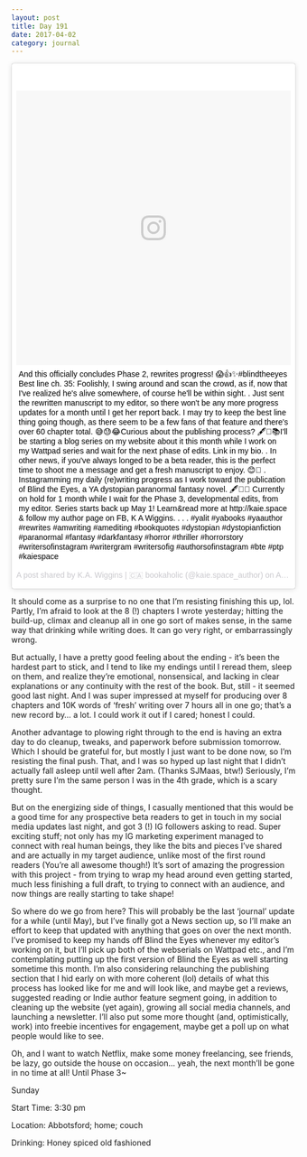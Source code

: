 ```yaml
---
layout: post
title: Day 191
date: 2017-04-02
category: journal
---
```


<blockquote class="instagram-media" data-instgrm-captioned data-instgrm-version="7" style=" background:#FFF; border:0; border-radius:3px; box-shadow:0 0 1px 0 rgba(0,0,0,0.5),0 1px 10px 0 rgba(0,0,0,0.15); margin: 1px; max-width:658px; padding:0; width:99.375%; width:-webkit-calc(100% - 2px); width:calc(100% - 2px);"><div style="padding:8px;"> <div style=" background:#F8F8F8; line-height:0; margin-top:40px; padding:50.0% 0; text-align:center; width:100%;"> <div style=" background:url(data:image/png;base64,iVBORw0KGgoAAAANSUhEUgAAACwAAAAsCAMAAAApWqozAAAABGdBTUEAALGPC/xhBQAAAAFzUkdCAK7OHOkAAAAMUExURczMzPf399fX1+bm5mzY9AMAAADiSURBVDjLvZXbEsMgCES5/P8/t9FuRVCRmU73JWlzosgSIIZURCjo/ad+EQJJB4Hv8BFt+IDpQoCx1wjOSBFhh2XssxEIYn3ulI/6MNReE07UIWJEv8UEOWDS88LY97kqyTliJKKtuYBbruAyVh5wOHiXmpi5we58Ek028czwyuQdLKPG1Bkb4NnM+VeAnfHqn1k4+GPT6uGQcvu2h2OVuIf/gWUFyy8OWEpdyZSa3aVCqpVoVvzZZ2VTnn2wU8qzVjDDetO90GSy9mVLqtgYSy231MxrY6I2gGqjrTY0L8fxCxfCBbhWrsYYAAAAAElFTkSuQmCC); display:block; height:44px; margin:0 auto -44px; position:relative; top:-22px; width:44px;"></div></div> <p style=" margin:8px 0 0 0; padding:0 4px;"> <a href="https://www.instagram.com/p/BSZ5DaUF9yY/" style=" color:#000; font-family:Arial,sans-serif; font-size:14px; font-style:normal; font-weight:normal; line-height:17px; text-decoration:none; word-wrap:break-word;" target="_blank">And this officially concludes Phase 2, rewrites progress! 😱👍✨#blindtheeyes Best line ch. 35: Foolishly, I swing around and scan the crowd, as if, now that I&#39;ve realized he&#39;s alive somewhere, of course he&#39;ll be within sight. . Just sent the rewritten manuscript to my editor, so there won&#39;t be any more progress updates for a month until I get her report back. I may try to keep the best line thing going though, as there seem to be a few fans of that feature and there&#39;s over 60 chapter total. 😅😓😂Curious about the publishing process? 🖋📖📚I&#39;ll be starting a blog series on my website about it this month while I work on my Wattpad series and wait for the next phase of edits. Link in my bio. . In other news, if you&#39;ve always longed to be a beta reader, this is the perfect time to shoot me a message and get a fresh manuscript to enjoy. 😊💖 . Instagramming my daily (re)writing progress as I work toward the publication of Blind the Eyes, a YA dystopian paranormal fantasy novel. 🖋📖✨ Currently on hold for 1 month while I wait for the Phase 3, developmental edits, from my editor. Series starts back up May 1! Learn&amp;read more at http://kaie.space &amp; follow my author page on FB, K A Wiggins. . . . #yalit #yabooks #yaauthor #rewrites #amwriting #amediting #bookquotes #dystopian #dystopianfiction #paranormal #fantasy #darkfantasy #horror #thriller #horrorstory #writersofinstagram #writergram #writersofig #authorsofinstagram #bte #ptp #kaiespace</a></p> <p style=" color:#c9c8cd; font-family:Arial,sans-serif; font-size:14px; line-height:17px; margin-bottom:0; margin-top:8px; overflow:hidden; padding:8px 0 7px; text-align:center; text-overflow:ellipsis; white-space:nowrap;">A post shared by K.A. Wiggins | 🇨🇦 bookaholic (@kaie.space_author) on <time style=" font-family:Arial,sans-serif; font-size:14px; line-height:17px;" datetime="2017-04-03T01:20:54+00:00">Apr 2, 2017 at 6:20pm PDT</time></p></div></blockquote>
<script async defer src="//platform.instagram.com/en_US/embeds.js"></script>

It should come as a surprise to no one that I’m resisting finishing this up, lol. Partly, I’m afraid to look at the 8 (!) chapters I wrote yesterday; hitting the build-up, climax and cleanup all in one go sort of makes sense, in the same way that drinking while writing does. It can go very right, or embarrassingly wrong.

But actually, I have a pretty good feeling about the ending - it’s been the hardest part to stick, and I tend to like my endings until I reread them, sleep on them, and realize they’re emotional, nonsensical, and lacking in clear explanations or any continuity with the rest of the book. But, still - it seemed good last night. And I was super impressed at myself for producing over 8 chapters and 10K words of ‘fresh’ writing over 7 hours all in one go; that’s a new record by… a lot. I could work it out if I cared; honest I could.

Another advantage to plowing right through to the end is having an extra day to do cleanup, tweaks, and paperwork before submission tomorrow. Which I should be grateful for, but mostly I just want to be done now, so I’m resisting the final push. That, and I was so hyped up last night that I didn’t actually fall asleep until well after 2am. (Thanks SJMaas, btw!) Seriously, I’m pretty sure I’m the same person I was in the 4th grade, which is a scary thought.

But on the energizing side of things, I casually mentioned that this would be a good time for any prospective beta readers to get in touch in my social media updates last night, and got 3 (!) IG followers asking to read. Super exciting stuff; not only has my IG marketing experiment managed to connect with real human beings, they like the bits and pieces I’ve shared and are actually in my target audience, unlike most of the first round readers (You’re all awesome though!) It’s sort of amazing the progression with this project - from trying to wrap my head around even getting started, much less finishing a full draft, to trying to connect with an audience, and now things are really starting to take shape!

So where do we go from here? This will probably be the last ‘journal’ update for a while (until May), but I’ve finally got a News section up, so I’ll make an effort to keep that updated with anything that goes on over the next month. I’ve promised to keep my hands off Blind the Eyes whenever my editor’s working on it, but I’ll pick up both of the webserials on Wattpad etc., and I’m contemplating putting up the first version of Blind the Eyes as well starting sometime this month. I’m also considering relaunching the publishing section that I hid early on with more coherent (lol) details of what this process has looked like for me and will look like, and maybe get a reviews, suggested reading or Indie author feature segment going, in addition to cleaning up the website (yet again), growing all social media channels, and launching a newsletter. I’ll also put some more thought (and, optimistically, work) into freebie incentives for engagement, maybe get a poll up on what people would like to see.

Oh, and I want to watch Netflix, make some money freelancing, see friends, be lazy, go outside the house on occasion… yeah, the next month’ll be gone in no time at all! Until Phase 3~

Sunday

Start Time: 3:30 pm

Location: Abbotsford; home; couch

Drinking: Honey spiced old fashioned

